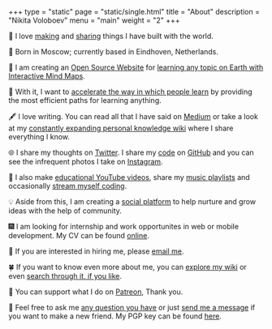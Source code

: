 +++
type = "static"
page = "static/single.html"
title = "About"
description = "Nikita Voloboev"
menu = "main"
weight = "2"
+++

👋 I love [making](https://nikitavoloboev.xyz/projects/) and [sharing](https://nikitavoloboev.gitbooks.io/knowledge/content/sharing/sharing.html) things I have built with the world.

🚙 Born in Moscow; currently based in Eindhoven, Netherlands.

🔭 I am creating an [Open Source Website](https://github.com/learn-anything/learn-anything) for [learning any topic on Earth with Interactive Mind Maps](https://learn-anything.xyz/).

🚀 With it, I want to [accelerate the way in which people learn](https://medium.com/@NikitaVoloboev/the-invisible-mountains-bd50a31bc64e) by providing the most efficient paths for learning anything.

🖋 I love writing. You can read all that I have said on [Medium](https://medium.com/@NikitaVoloboev) or take a look at my [constantly expanding personal knowledge wiki](https://nikitavoloboev.gitbooks.io/knowledge/content/) where I share everything I know.

🌐 I share my thoughts on [Twitter](https://twitter.com/nikitavoloboev). I share my [code](https://my.mindnode.com/ZKGETDkUaQUsL3q8q9z788CxG84oEHgDiT79GuzX#-143.5,-902.6,0) on [GitHub](https://github.com/nikitavoloboev) and you can see the infrequent photos I take on [Instagram](https://www.instagram.com/nikitavoloboev/).

🎥 I also make [educational YouTube videos](https://www.youtube.com/channel/UCEKqrUfr_FMKIO9XSJS4vDw), share my [music playlists](https://nikitavoloboev.gitbooks.io/knowledge/content/music/music-plays.html) and occasionally [stream myself coding](https://www.twitch.tv/nikiivi).

💡 Aside from this, I am creating a [social platform](https://github.com/nikitavoloboev/crafting-ideas) to help nurture and grow ideas with the help of community.

🎆 I am looking for internship and work opportunites in web or mobile development. My CV can be found [online](https://stackoverflow.com/cv/nikitavoloboev).

📧 If you are interested in hiring me, please [email me](mailto:nikita.voloboev@icloud.com).

🍀 If you want to know even more about me, you can [explore my wiki](https://nikitavoloboev.gitbooks.io/knowledge/content/) or even [search through it, if you like](https://github.com/nikitavoloboev/alfred-my-mind).

💛 You can support what I do on [Patreon](http://patreon.com/nikitavoloboev), Thank you.

💬 Feel free to ask me [any question you have](https://github.com/nikitavoloboev/ama/issues/new) or just [send me a message](https://telegram.me/nikivi) if you want to make a new friend. My PGP key can be found [here](https://keybase.io/nikitavoloboev).




